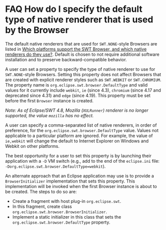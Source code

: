 FAQ How do I specify the default type of native renderer that is used by the Browser
====================================================================================

The default native renderers that are used for `SWT.NONE`-style Browsers are listed in [Which platforms support the SWT Browser, and which native renderers do they use?](./FAQ_Which_platforms_support_the_SWT_Browser,_and_which_native_renderers_are_available.md). Default is chosen to not require additional software installation and to preserve backward-compatible behavior.

A user can set a property to specify the type of native renderer to use for `SWT.NONE`-style Browsers. Setting this property does not affect Browsers that are created with explicit renderer styles such as `SWT.WEBKIT` or `SWT.CHROMIUM`. The property name is `org.eclipse.swt.browser.DefaultType` and valid values for it currently include `webkit`, `ie` (since 4.3), `chromium` (since 4.17 and deprecated since 4.31) and `edge` (since 4.19). This property must be set before the first `Browser` instance is created.

_Note: As of Eclipse/SWT 4.8, Mozilla (`XULRunner`) renderer is no longer supported, the value `mozilla` has no effect._

A user can specify a comma-separated list of native renderers, in order of preference, for the `org.eclipse.swt.browser.DefaultType` value. Values not applicable to a particular platform are ignored. For example, the value of `ie,webkit` will change the default to Internet Explorer on Windows and Webkit on other platforms.

The best opportunity for a user to set this property is by launching their application with a `-D` VM switch (e.g., add to the end of the `eclipse.ini` file: `-Dorg.eclipse.swt.browser.DefaultType=webkit`).

An alternate approach that an Eclipse application may use is to provide a `BrowserInitializer` implementation that sets this property. This implementation will be invoked when the first Browser instance is about to be created. The steps to do so are:

* Create a fragment with host plug-in `org.eclipse.swt`.
* In this fragment, create class `org.eclipse.swt.browser.BrowserInitializer`.
* Implement a static initializer in this class that sets the `org.eclipse.swt.browser.DefaultType` property.
